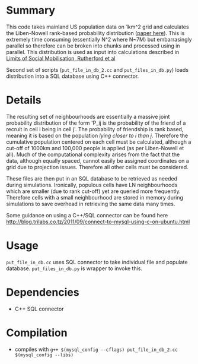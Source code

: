 # Summary

This code takes mainland US population data on 1km^2 grid and calculates the Liben-Nowell rank-based probability distribution ([paper here](http://www.pnas.org/content/102/33/11623.abstract)). This is extremely time consuming (essentially N^2 where N~7M) but embarrasingly parallel so therefore can be broken into chunks and processed using in parallel. This distribution is used as input into calculations described in [Limits of Social Mobilisation, Rutherford et al](http://www.pnas.org/content/110/16/6281.full)

Second set of scripts (```put_file_in_db_2.cc``` and ```put_files_in_db.py```) loads distribution into a SQL database using C++ connector.

# Details

The resulting set of neighbourhoods are essentially a massive joint probability distribution of the form 'P_ij is the probability of the friend of a recruit in cell i being in cell j'. The probability of friendship is rank based, meaning it is based on the population *lying closer to i than j*. Therefore the cumulative population centered on each cell must be calculated, although a cut-off of 1000km and 100,000 people is applied (as per Liben-Nowell et all). Much of the computational complexity arises from the fact that the data, although equally spaced, cannot easily be assigned coordinates on a grid due to projection issues. Therefore all other cells must be considered.

These files are then put in an SQL database to be retrieved as needed during simulations. Ironically, populous cells have LN neighbourhoods which are smaller (due to rank cut-off) yet are queried more frequently. Therefore cells with a small neighbourhood are stored in memory during simulations to save overhead in retrieving the same data many times.

Some guidance on using a C++/SQL connector can be found here http://blog.trilabs.co.tz/2011/09/connect-to-mysql-using-c-on-ubuntu.html

# Usage

```put_file_in_db.cc``` uses SQL connector to take individual file and populate database. ```put_files_in_db.py``` is wrapper to invoke this.

# Dependencies

* C++ SQL connector

# Compilation

* compiles with ```g++ $(mysql_config --cflags) put_file_in_db_2.cc $(mysql_config --libs)```
